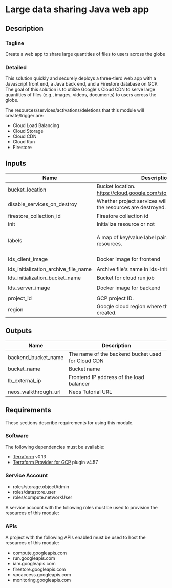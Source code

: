 # Large data sharing Java web app

## Description

### Tagline

Create a web app to share large quantities of files to users across the globe

### Detailed

This solution quickly and securely deploys a three-tierd web app with a Javascript front end, a Java back end, and a Firestore database on GCP. The goal of this solution is to utilize Google's Cloud CDN to serve large quantities of files (e.g., images, videos, documents) to users across the globe.

The resources/services/activations/deletions that this module will create/trigger are:

- Cloud Load Balancing
- Cloud Storage
- Cloud CDN
- Cloud Run
- Firestore

<!-- BEGINNING OF PRE-COMMIT-TERRAFORM DOCS HOOK -->
## Inputs

| Name | Description | Type | Default | Required |
|------|-------------|------|---------|:--------:|
| bucket\_location | Bucket location. https://cloud.google.com/storage/docs/locations | `string` | `"US"` | no |
| disable\_services\_on\_destroy | Whether project services will be disabled when the resources are destroyed. | `bool` | `false` | no |
| firestore\_collection\_id | Firestore collection id | `string` | `"fileMetadata-cdn"` | no |
| init | Initialize resource or not | `bool` | `true` | no |
| labels | A map of key/value label pairs to assign to the resources. | `map(string)` | <pre>{<br>  "app": "large-data-sharing-java"<br>}</pre> | no |
| lds\_client\_image | Docker image for frontend | `string` | `"gcr.io/hsa-public/hsa-lds-java-frontend:latest"` | no |
| lds\_initialization\_archive\_file\_name | Archive file's name in lds-initialization bucket | `string` | `"initialization.tar.gz"` | no |
| lds\_initialization\_bucket\_name | Bucket for cloud run job | `string` | `"jss-resources"` | no |
| lds\_server\_image | Docker image for backend | `string` | `"gcr.io/hsa-public/hsa-lds-java-backend:latest"` | no |
| project\_id | GCP project ID. | `string` | n/a | yes |
| region | Google cloud region where the resource will be created. | `string` | `"us-west1"` | no |

## Outputs

| Name | Description |
|------|-------------|
| backend\_bucket\_name | The name of the backend bucket used for Cloud CDN |
| bucket\_name | Bucket name |
| lb\_external\_ip | Frontend IP address of the load balancer |
| neos\_walkthrough\_url | Neos Tutorial URL |

<!-- END OF PRE-COMMIT-TERRAFORM DOCS HOOK -->

## Requirements

These sections describe requirements for using this module.

### Software

The following dependencies must be available:

- [Terraform](https://developer.hashicorp.com/terraform/downloads) v0.13
- [Terraform Provider for GCP](https://registry.terraform.io/providers/hashicorp/google/latest/docs) plugin v4.57

### Service Account

- roles/storage.objectAdmin
- roles/datastore.user
- roles/compute.networkUser

A service account with the following roles must be used to provision
the resources of this module:

### APIs

A project with the following APIs enabled must be used to host the
resources of this module:

- compute.googleapis.com
- run.googleapis.com
- iam.googleapis.com
- firestore.googleapis.com
- vpcaccess.googleapis.com
- monitoring.googleapis.com
